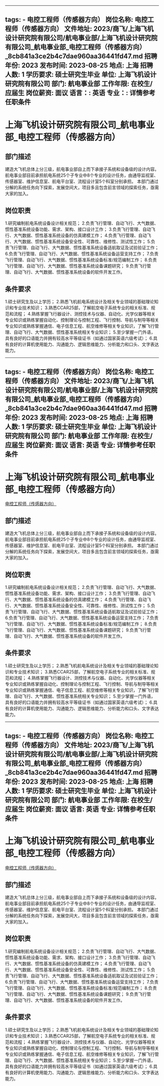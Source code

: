 
---
tags:
    - 电控工程师（传感器方向）
岗位名称: 电控工程师（传感器方向）
文件地址: 2023/商飞/上海飞机设计研究院有限公司/航电事业部/上海飞机设计研究院有限公司_航电事业部_电控工程师（传感器方向）_8cb841a3ce2b4c7dae960aa36441fd47.md
招聘年份: 2023
发布时间: 2023-08-25
地点: 上海
招聘人数: 1
学历要求: 硕士研究生毕业
单位: 上海飞机设计研究院有限公司
部门: 航电事业部
工作年限: 在校生/应届生
岗位薪资: 面议
语言：: 英语
专业：: 详情参考任职条件
---

# 上海飞机设计研究院有限公司_航电事业部_电控工程师（传感器方向）

## 部门描述

建造大飞机总体上分三级，航电事业部自上而下承接子系统和设备级的设计内容。 航电事业部目前承担航电系统25个子专业中8个专业的设计任务，由通导监视室、传感器室、维护信息室、航电平台室、流程设计室5个科室分别承担。 本部门通过分解的系统任务向下探索，发展空间大，项目多且包含前言领域的探索任务，亟需大家的加入。

## 岗位职责

1.研究编制航电系统设备设计相关规范；
 2.负责飞行管理、自动飞行、大气数据、惯性基准系统设备功能、需求、架构、接口设计工作；
 3.负责飞行管理、自动飞行、大气数据、惯性基准系统设备的仿真建模工作；
 4.负责飞行管理、自动飞行、大气数据、惯性基准系统设备安全性、可靠性、维修性、测试性工作；
 5.负责飞行管理、自动飞行、大气数据、惯性基准系统设备适航取证及试验验证工作；
 6.负责飞行管理、自动飞行、大气数据、惯性基准系统设备运营支持工作；
 7.负责飞行管理、自动飞行、大气数据、惯性基准系统设备标准/规范编制工作；
 8.负责飞行管理、自动飞行、大气数据、惯性基准系统设备课题研究；
 9.负责飞行管理、自动飞行、大气数据、惯性基准系统设备的软件开发工作。

 ## 条件要求

1.硕士研究生及以上学历；
 2.熟悉飞机航电系统设计及相关专业领域的基础理论知识和专业技术知识；
 3.熟悉CCAR25部，了解航空电子系统专业的相关标准、规范和流程；
 4.熟练掌握飞行器设计、测控技术与仪器、自动化、光学仪器等相关专业知识或熟练掌握自动化、控制理论与控制工程、飞行控制、导航与制导等相关专业知识或熟练掌握通信、电子信息工程、航空维修等相关专业知识，了解飞行管理、自动飞行、大气数据、惯性基准系统相关专业知识；
 5.至少掌握一门外语，具有良好的口语能力并拥有较高水平等级证书（如通过国家英语六级考试）；
 6.具有良好的计算机使用能力、沟通能力、逻辑思维能力、分析能力和口头、文字表达能力。

---
tags:
    - 电控工程师（传感器方向）
岗位名称: 电控工程师（传感器方向）
文件地址: 2023/商飞/上海飞机设计研究院有限公司/航电事业部/上海飞机设计研究院有限公司_航电事业部_电控工程师（传感器方向）_8cb841a3ce2b4c7dae960aa36441fd47.md
招聘年份: 2023
发布时间: 2023-08-25
地点: 上海
招聘人数: 1
学历要求: 硕士研究生毕业
单位: 上海飞机设计研究院有限公司
部门: 航电事业部
工作年限: 在校生/应届生
岗位薪资: 面议
语言: 英语
专业: 详情参考任职条件
---

# 上海飞机设计研究院有限公司_航电事业部_电控工程师（传感器方向）

[电控工程师（传感器方向）](http://zhaopin.comac.cc/zp/ct/out/position/positionDetail?planid=8cb841a3ce2b4c7dae960aa36441fd47)

## 部门描述

建造大飞机总体上分三级，航电事业部自上而下承接子系统和设备级的设计内容。 航电事业部目前承担航电系统25个子专业中8个专业的设计任务，由通导监视室、传感器室、维护信息室、航电平台室、流程设计室5个科室分别承担。 本部门通过分解的系统任务向下探索，发展空间大，项目多且包含前言领域的探索任务，亟需大家的加入。

## 岗位职责

1.研究编制航电系统设备设计相关规范；
 2.负责飞行管理、自动飞行、大气数据、惯性基准系统设备功能、需求、架构、接口设计工作；
 3.负责飞行管理、自动飞行、大气数据、惯性基准系统设备的仿真建模工作；
 4.负责飞行管理、自动飞行、大气数据、惯性基准系统设备安全性、可靠性、维修性、测试性工作；
 5.负责飞行管理、自动飞行、大气数据、惯性基准系统设备适航取证及试验验证工作；
 6.负责飞行管理、自动飞行、大气数据、惯性基准系统设备运营支持工作；
 7.负责飞行管理、自动飞行、大气数据、惯性基准系统设备标准/规范编制工作；
 8.负责飞行管理、自动飞行、大气数据、惯性基准系统设备课题研究；
 9.负责飞行管理、自动飞行、大气数据、惯性基准系统设备的软件开发工作。

 ## 条件要求

1.硕士研究生及以上学历；
 2.熟悉飞机航电系统设计及相关专业领域的基础理论知识和专业技术知识；
 3.熟悉CCAR25部，了解航空电子系统专业的相关标准、规范和流程；
 4.熟练掌握飞行器设计、测控技术与仪器、自动化、光学仪器等相关专业知识或熟练掌握自动化、控制理论与控制工程、飞行控制、导航与制导等相关专业知识或熟练掌握通信、电子信息工程、航空维修等相关专业知识，了解飞行管理、自动飞行、大气数据、惯性基准系统相关专业知识；
 5.至少掌握一门外语，具有良好的口语能力并拥有较高水平等级证书（如通过国家英语六级考试）；
 6.具有良好的计算机使用能力、沟通能力、逻辑思维能力、分析能力和口头、文字表达能力。

---
tags:
    - 电控工程师（传感器方向）
岗位名称: 电控工程师（传感器方向）
文件地址: 2023/商飞/上海飞机设计研究院有限公司/航电事业部/上海飞机设计研究院有限公司_航电事业部_电控工程师（传感器方向）_8cb841a3ce2b4c7dae960aa36441fd47.md
招聘年份: 2023
发布时间: 2023-08-25
地点: 上海
招聘人数: 1
学历要求: 硕士研究生毕业
单位: 上海飞机设计研究院有限公司
部门: 航电事业部
工作年限: 在校生/应届生
岗位薪资: 面议
语言: 英语
专业: 详情参考任职条件
---

# 上海飞机设计研究院有限公司_航电事业部_电控工程师（传感器方向）

[电控工程师（传感器方向）](http://zhaopin.comac.cc/zp/ct/out/position/positionDetail?planid=8cb841a3ce2b4c7dae960aa36441fd47)


## 部门描述

建造大飞机总体上分三级，航电事业部自上而下承接子系统和设备级的设计内容。 航电事业部目前承担航电系统25个子专业中8个专业的设计任务，由通导监视室、传感器室、维护信息室、航电平台室、流程设计室5个科室分别承担。 本部门通过分解的系统任务向下探索，发展空间大，项目多且包含前言领域的探索任务，亟需大家的加入。

## 岗位职责

1.研究编制航电系统设备设计相关规范；
 2.负责飞行管理、自动飞行、大气数据、惯性基准系统设备功能、需求、架构、接口设计工作；
 3.负责飞行管理、自动飞行、大气数据、惯性基准系统设备的仿真建模工作；
 4.负责飞行管理、自动飞行、大气数据、惯性基准系统设备安全性、可靠性、维修性、测试性工作；
 5.负责飞行管理、自动飞行、大气数据、惯性基准系统设备适航取证及试验验证工作；
 6.负责飞行管理、自动飞行、大气数据、惯性基准系统设备运营支持工作；
 7.负责飞行管理、自动飞行、大气数据、惯性基准系统设备标准/规范编制工作；
 8.负责飞行管理、自动飞行、大气数据、惯性基准系统设备课题研究；
 9.负责飞行管理、自动飞行、大气数据、惯性基准系统设备的软件开发工作。

 ## 条件要求

1.硕士研究生及以上学历；
 2.熟悉飞机航电系统设计及相关专业领域的基础理论知识和专业技术知识；
 3.熟悉CCAR25部，了解航空电子系统专业的相关标准、规范和流程；
 4.熟练掌握飞行器设计、测控技术与仪器、自动化、光学仪器等相关专业知识或熟练掌握自动化、控制理论与控制工程、飞行控制、导航与制导等相关专业知识或熟练掌握通信、电子信息工程、航空维修等相关专业知识，了解飞行管理、自动飞行、大气数据、惯性基准系统相关专业知识；
 5.至少掌握一门外语，具有良好的口语能力并拥有较高水平等级证书（如通过国家英语六级考试）；
 6.具有良好的计算机使用能力、沟通能力、逻辑思维能力、分析能力和口头、文字表达能力。
